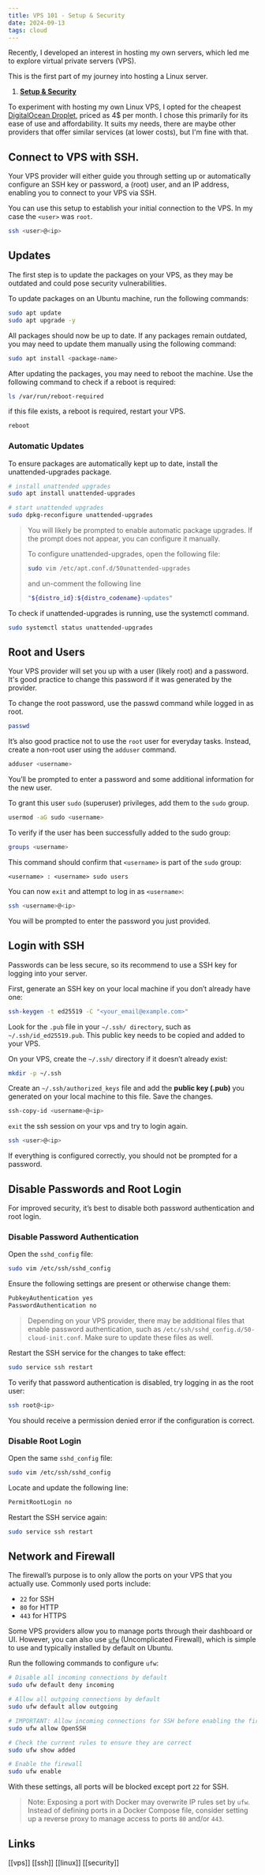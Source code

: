 ```yaml
---
title: VPS 101 - Setup & Security 
date: 2024-09-13
tags: cloud
---
```


Recently, I developed an interest in hosting my own servers, which led me to explore virtual private servers (VPS).

This is the first part of my journey into hosting a Linux server.

1. **[Setup & Security](/posts/vps-101-setup-and-security)**

To experiment with hosting my own Linux VPS, I opted for the cheapest [DigitalOcean Droplet](https://www.digitalocean.com/products/droplets), priced as 4$ per month. I chose this primarily for its ease of use and affordability. It suits my needs, there are maybe other providers that offer similar services (at lower costs), but I'm fine with that.

## Connect to VPS with SSH.

Your VPS provider will either guide you through setting up or automatically configure an SSH key or password, a (root) user, and an IP address, enabling you to connect to your VPS via SSH.

You can use this setup to establish your initial connection to the VPS. In my case the `<user>` was `root`.

```sh
ssh <user>@<ip>
```

## Updates

The first step is to update the packages on your VPS, as they may be outdated and could pose security vulnerabilities.

To update packages on an Ubuntu machine, run the following commands:

```sh
sudo apt update
sudo apt upgrade -y
```

All packages should now be up to date. If any packages remain outdated, you may need to update them manually using the following command:

```sh
sudo apt install <package-name>
```

After updating the packages, you may need to reboot the machine. Use the following command to check if a reboot is required:

```sh
ls /var/run/reboot-required
```

if this file exists, a reboot is required, restart your VPS.

```sh
reboot
```

### Automatic Updates


To ensure packages are automatically kept up to date, install the unattended-upgrades package.

```sh
# install unattended upgrades
sudo apt install unattended-upgrades

# start unattended upgrades
sudo dpkg-reconfigure unattended-upgrades
```

> You will likely be prompted to enable automatic package upgrades. If the prompt does not appear, you can configure it manually.
> 
> To configure unattended-upgrades, open the following file:
> 
> ```sh
> sudo vim /etc/apt.conf.d/50unattended-upgrades
> ```
> 
> and un-comment the following line
> 
> ```sh
> "${distro_id}:${distro_codename}-updates"
> ```

To check if unattended-upgrades is running, use the systemctl command.

```sh
sudo systemctl status unattended-upgrades
```

## Root and Users

Your VPS provider will set you up with a user (likely root) and a password. It's good practice to change this password if it was generated by the provider.

To change the root password, use the passwd command while logged in as root.

```sh
passwd
```

It’s also good practice not to use the `root` user for everyday tasks. Instead, create a non-root user using the `adduser` command.

```sh
adduser <username>
```

You’ll be prompted to enter a password and some additional information for the new user.

To grant this user `sudo` (superuser) privileges, add them to the `sudo` group.

```sh
usermod -aG sudo <username>
```

To verify if the user has been successfully added to the sudo group:

```sh
groups <username>
```

This command should confirm that `<username>` is part of the `sudo` group:

```
<username> : <username> sudo users
```

You can now `exit` and attempt to log in as `<username>`:

```sh
ssh <username>@<ip>
```

You will be prompted to enter the password you just provided.

## Login with SSH

Passwords can be less secure, so its recommend to use a SSH key for logging into your server.

First, generate an SSH key on your local machine if you don’t already have one:

```sh
ssh-keygen -t ed25519 -C "<your_email@example.com>"
```

Look for the `.pub` file in your `~/.ssh/ directory`, such as `~/.ssh/id_ed25519.pub`. This public key needs to be copied and added to your VPS.

On your VPS, create the `~/.ssh/` directory if it doesn’t already exist:

```sh
mkdir -p ~/.ssh
```

Create an `~/.ssh/authorized_keys` file and add the **public key (.pub)** you generated on your local machine to this file. Save the changes.

```sh
ssh-copy-id <username>@<ip>
```

`exit` the ssh session on your vps and try to login again.

```sh
ssh <user>@<ip>
```

If everything is configured correctly, you should not be prompted for a password.

## Disable Passwords and Root Login

For improved security, it’s best to disable both password authentication and root login.

### Disable Password Authentication

Open the `sshd_config` file:

```sh
sudo vim /etc/ssh/sshd_config
```

Ensure the following settings are present or otherwise change them:

```sh
PubkeyAuthentication yes
PasswordAuthentication no
```

> Depending on your VPS provider, there may be additional files that enable password authentication, such as `/etc/ssh/sshd_config.d/50-cloud-init.conf`. Make sure to update these files as well.

Restart the SSH service for the changes to take effect:

```sh
sudo service ssh restart
```

To verify that password authentication is disabled, try logging in as the root user:

```sh
ssh root@<ip>
```

You should receive a permission denied error if the configuration is correct.

### Disable Root Login

Open the same `sshd_config` file:

```sh
sudo vim /etc/ssh/sshd_config
```

Locate and update the following line:

```sh
PermitRootLogin no
```

Restart the SSH service again:

```sh
sudo service ssh restart
```

## Network and Firewall

The firewall’s purpose is to only allow the ports on your VPS that you actually use. Commonly used ports include:

- `22` for SSH
- `80` for HTTP
- `443` for HTTPS

Some VPS providers allow you to manage ports through their dashboard or UI. However, you can also use [`ufw`](https://manpages.ubuntu.com/manpages/bionic/en/man8/ufw.8.html) (Uncomplicated Firewall), which is simple to use and typically installed by default on Ubuntu.

Run the following commands to configure `ufw`:

```sh
# Disable all incoming connections by default
sudo ufw default deny incoming

# Allow all outgoing connections by default
sudo ufw default allow outgoing

# IMPORTANT: Allow incoming connections for SSH before enabling the firewall
sudo ufw allow OpenSSH

# Check the current rules to ensure they are correct
sudo ufw show added

# Enable the firewall
sudo ufw enable
```

With these settings, all ports will be blocked except port `22` for SSH.

> Note: Exposing a port with Docker may overwrite IP rules set by `ufw`. Instead of defining ports in a Docker Compose file, consider setting up a reverse proxy to manage access to ports `80` and/or `443`.

## Links

[[vps]] [[ssh]] [[linux]] [[security]]
